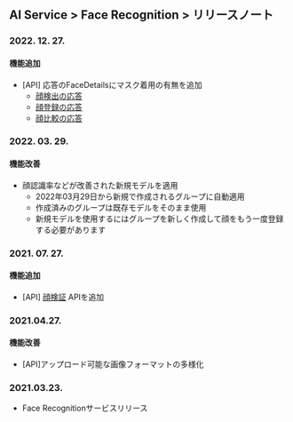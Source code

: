## AI Service > Face Recognition > リリースノート

### 2022. 12. 27.
#### 機能追加
* [API] 応答のFaceDetailsにマスク着用の有無を追加
    * [顔検出の応答](./api-guide/#detect-face-response)
    * [顔登録の応答](./api-guide/#add-face-response)
    * [顔比較の応答](./api-guide/#compare-face-response)

### 2022. 03. 29.
#### 機能改善
* 顔認識率などが改善された新規モデルを適用
	* 2022年03月29日から新規で作成されるグループに自動適用
	* 作成済みのグループは既存モデルをそのまま使用
	* 新規モデルを使用するにはグループを新しく作成して顔をもう一度登録する必要があります

### 2021. 07. 27.
#### 機能追加
* [API] [顔検証](./api-guide/#verify) APIを追加

### 2021.04.27.
#### 機能改善
* [API]アップロード可能な画像フォーマットの多様化
### 2021.03.23.
* Face Recognitionサービスリリース
